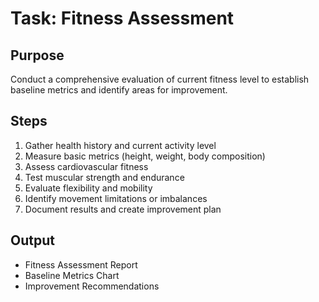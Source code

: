 # Task: Fitness Assessment

## Purpose
Conduct a comprehensive evaluation of current fitness level to establish baseline metrics and identify areas for improvement.

## Steps
1. Gather health history and current activity level
2. Measure basic metrics (height, weight, body composition)
3. Assess cardiovascular fitness
4. Test muscular strength and endurance
5. Evaluate flexibility and mobility
6. Identify movement limitations or imbalances
7. Document results and create improvement plan

## Output
- Fitness Assessment Report
- Baseline Metrics Chart
- Improvement Recommendations 

